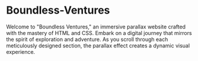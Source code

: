 # Boundless-Ventures
Welcome to "Boundless Ventures," an immersive parallax website crafted with the mastery of HTML and CSS. Embark on a digital journey that mirrors the spirit of exploration and adventure. As you scroll through each meticulously designed section, the parallax effect creates a dynamic visual experience.           
       
       
      
      
                  
                  
       
                
                     
               
         
  
      
 
  
  
 
